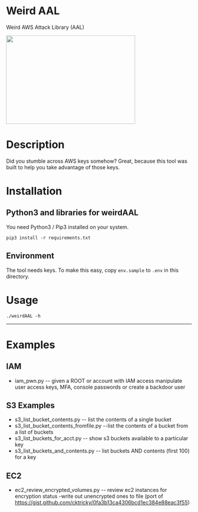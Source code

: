# Weird AAL
Weird AWS Attack Library (AAL)

<img src="http://earnthis.net/wp-content/uploads/2013/12/150490_large.jpg"  align="center" height="240" width="350">

# Description

Did you stumble across AWS keys somehow? Great, because this tool was built to help you take advantage of those keys.

# Installation

## Python3 and libraries for weirdAAL

You need Python3 / Pip3 installed on your system.

```
pip3 install -r requirements.txt
```

## Environment

The tool needs keys. To make this easy, copy `env.sample` to `.env` in this directory.



# Usage

```
./weirdAAL -h
```

---

# Examples

## IAM
- iam_pwn.py  -- given a ROOT or account with IAM access manipulate user access keys, MFA, console passwords or create a backdoor user

## S3 Examples

- s3_list_bucket_contents.py  -- list the contents of a single bucket
- s3_list_bucket_contents_fromfile.py  --list the contents of a bucket from a list of buckets
- s3_list_buckets_for_acct.py -- show s3 buckets available to a particular key
- s3_list_buckets_and_contents.py -- list buckets AND contents (first 100) for a key

## EC2
- ec2_review_encrypted_volumes.py -- review ec2 instances for encryption status -write out unencrypted ones to file
     (port of https://gist.github.com/cktricky/0fa3b13ca4306bcd1ec384e88eac3f55)
